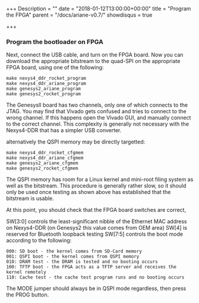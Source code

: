 +++
Description = ""
date = "2018-01-12T13:00:00+00:00"
title = "Program the FPGA"
parent = "/docs/ariane-v0.7/"
showdisqus = true

+++

### Program the bootloader on FPGA

Next, connect the USB cable, and turn on the FPGA board. Now you
can download the appropriate bitstream to the quad-SPI on the appropriate FPGA board, using one of the following:

    make nexys4_ddr_rocket_program
    make nexys4_ddr_ariane_program
    make genesys2_ariane_program
    make genesys2_rocket_program

The GenesysII board has two channels, only one of which connects to the JTAG. You may find that Vivado gets confused and tries
to connect to the wrong channel. If this happens open the Vivado GUI, and manually connect to the correct channel. This complexity
is generally not necessary with the Nexys4-DDR that has a simpler USB converter.

alternatively the QSPI memory may be directly targetted:

    make nexys4_ddr_rocket_cfgmem
    make nexys4_ddr_ariane_cfgmem
    make genesys2_ariane_cfgmem
    make genesys2_rocket_cfgmem

The QSPI memory has room for a Linux kernel and mini-root filing system as well as the bitstream.
This procedure is generally rather slow, so it should only be used once testing as shown above has established that the bitstream is usable.

At this point, you should check that the FPGA board switches are correct,

SW[3:0] controls the least-significant nibble of the Ethernet MAC address on Nexys4-DDR (on Genesys2 this value comes from OEM area)
SW[4] is reserved for Bluetooth loopback testing
SW[7:5] controls the boot mode according to the following:

    000: SD boot - the kernel comes from SD-Card memory
    001: QSPI boot - the kernel comes from QSPI memory
    010: DRAM test - the DRAM is tested and no booting occurs
    100: TFTP boot - the FPGA acts as a TFTP server and receives the kernel remotely
    110: Cache test - the cache test program runs and no booting occurs

The MODE jumper should always be in QSPI mode regardless, then press the PROG button.
